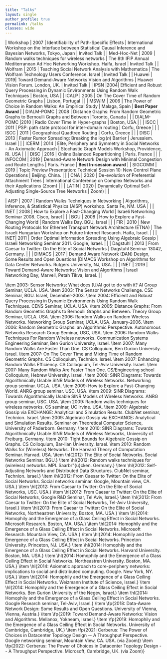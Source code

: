 ```yaml
---
title: "Talks"
layout: single 
author_profile: true
permalink: /talks
classes: wide
---
```


| Workshop | 2007 | Identifiability of Path-Specific Effects | International Workshop on the Interface between Statistical Causal Inference and Bayesian Networks, Tokyo, Japan | Invited Talk | 
| Med-Hoc-Net | 2009 | Random walks techniques for wireless networks | The 8th IFIP Annual Mediterranean Ad Hoc Networking Workshop. Haifa, Israel | Invited Talk |
| Wolfram | 2015 | Teaching Social Network Analysis with Mathematica | The Wolfram Technology Users Conference. Israel | Invited Talk |
| Huawei  | 2019| Toward Demand-Aware Networks Vision and Algorithms | Huawei Vision Forum. London, UK. | Invited Talk |
| IPSN |2004| Efficient and Robust Query Processing in Dynamic Environments Using Random Walk Techniques | Boston, USA |
| ICALP | 2005 | On The Cover Time of Random Geometric Graphs | Lisbon, Portugal | | 
| MSWiM | 2006 | The Power of Choice in Random Walks: An Empirical Study | Malaga, Spain | **Best Paper Award** |
| DIALM-POMC | 2008 | Distance Graphs: From Random Geometric Graphs to Bernoulli Graphs and Between |Toronto, Canada | | 
| DIALM-POMC |2010 | Radio Cover Time in Hyper-graphs | Boston, USA.| | 
| ISCC | 2011 | PSP: path state protocol for inter-domain routing | Corfu, Greece | |
| ISCC | 2011 | Geographical Quadtree Routing | Corfu, Greece | |
| DISC | 2013 | Faster Rumor Spreading: Breaking the $\log(n)$  Barrier | Jerusalem. Israel | |
| ICERM | 2014 | Elite, Periphery and Symmetry in Social Networks - An Axiomatic Approach | Stochastic Graph Models Workshop, Providence, RI. USA | |
| DISC | 2016 | Online Balanced Repartitioning | Paris. France | |
| INFOCOM | 2019 | Demand-Aware Network Design with Minimal Congestion and Route Lengths | Paris. France | **Best In-session award** |
| SIGCOMM | 2019 | Topic Preview Presentation: Technical Session 10: New Control Plane Operations | Beijing. China. | |
| CNA | 2020 | De-evolution of Preferential Attachment Trees | International Conference on Complex Networks and their Applications (Zoom) | | 
| LATIN | 2020 | Dynamically Optimal Self-Adjusting Single-Source Tree Networks | Zoom) | |


| AISP | 2007 | Random Walks Techniques in Networking | Algorithms, Inference, \& Statistical Physics (AISP) workshop. Santa Fe, NM. USA | |
| INET | 2008 | How to Explore a Fast-Changing World | Israeli Networking Seminar 2008. Cisco, Israel | |
| BGU | 2008 | How to Explore a Fast-Changing World | Random Walks Day. BGU, Israel | |
| FIR | 2010 |  New Routing Protocols for Ethernet Transport Network Architecture (ETNA) | The Israeli Hungarian Workshop on Future Internet Research.  Haifa, Israel. | |
| INET| 2011 | Order Optimal Information Spreading Using Algebraic Gossip | Israeli Networking Seminar 2011. Google, Israel. | |
| Dagstuhl | 2013 | From Caesar to Twitter: On the Elite of Social Networks | Dagstuhl Seminar 13042, Germany. | |
| DIMACS | 2017 | Demand Aware Network (DAN) Design, Some Results and Open Questions |DIMACS Workshop on Algorithms for Data Center Networks. Rutgers University, NJ, USA. | |
| INET | 2019 | Toward Demand-Aware Networks: Vision and Algorithms | Israeli Networking Day, Marvell, Petah Tikva, Israel. | |


\item 2003: Sensor Networks: What does (U)AI got to do with it? AI Group Seminar, UCLA. USA.
\item 2003: The Sensor Networks Challenge. CSE Seminar, BGU. Israel, December-2003.
\item 2004: Efficient and Robust Query Processing in Dynamic Environments Using Random Walk Techniques. CENS Seminar, UCLA. USA.
\item 2005: Distance Graphs: From Random Geometric Graphs to Bernoulli Graphs and Between. Theory Group Seminar, UCLA. USA.
\item 2006: Random Walks on Random Wireless Networks. Networking Group Seminar, UCLA, USA. January-2006.
\item 2006: Random Geometric Graphs: an Algorithmic Perspective. Autonomous Networks Research Group Seminar, USC, USA.
\item 2006: Random Walks Techniques For Random Wireless networks. Communication Systems Engineering Seminar, Ben Gurion University, Israel.
\item 2007: Many Random Walks Are Faster Than One. CS Colloquium, Ben Gurion University. Israel.
\item 2007: On The Cover Time and Mixing Time of Random Geometric Graphs. CS Colloquium, Technion.  Israel.
\item 2007: Enhancing Random Walks Efficiency. CS Colloquium, Tel-Aviv University. Israel.
\item 2007: Many Random Walks Are Faster Than One. CS/Engineering school Colloquium, Hebrew University. Israel.
\item 2009: SINR Diagrams:  Towards Algorithmically Usable SINR Models of Wireless Networks. Networking group seminar. UCLA. USA.
\item 2009: How to Explore a Fast-Changing World. ANRG group seminar. USC. USA.
\item 2009: SINR Diagrams:  Towards Algorithmically Usable SINR Models of Wireless Networks. ANRG group seminar, USC. USA.
\item 2009: Random walks techniques for wireless networks. CS seminar, UC Irvine. USA.
\item 2009: Algebraic Gossip via EXCHANGE: Analytical and Simulation Results. ClubNet seminar, Technion. Israel.
\item 2009: Algebraic Gossip via EXCHANGE: Analytical and Simulation Results. Seminar on Theoretical Computer Science, University of Paderborn. Germany.
\item 2010: SINR Diagrams:  Towards Algorithmically Usable SINR Models of Wireless Networks, University of Freiburg. Germany.
\item 2010: Tight Bounds for Algebraic Gossip on Graphs. CS Colloquium, Bar-Ilan University. Israel.
\item 2010: Random Walks for (Wireless) Networks. The Harvard Theory of Computation Seminar. Harvad. USA.
\item \hl{2012: The Elite of Social Networks. Social Networks Seminar. BGU.}
\item \hl{2012: Random walks techniques for (wireless) networks. MPI. Saarbr\"{u}cken. Germany.}
\item \hl{2012: Self-Adjusting Networks and Distributed Data Structures. ClubNet seminar, Technion. Israel.}
\item \hl{2012: From Caesar to Twitter: On the Elite of Social Networks. Social networks seminar. Google, Mountain view, CA. USA.}
\item \hl{2012: From Caesar to Twitter: On the Elite of Social Networks, USC. USA.}
\item \hl{2012: From Caesar to Twitter: On the Elite of Social Networks, Google R\&D Seminar, Tel Aviv, Israel.}
\item \hl{2013: From Caesar to Twitter: On the Elite of Social Networks, Tel-Aviv University, Israel.}
\item \hl{2013: From Caesar to Twitter: On the Elite of Social Networks, Northeastren University, Boston, MA. USA.}
\item \hl{2014: Homophily and the Emergence of a Glass Ceiling Effect in Social Networks. Microsoft Research. Boston, MA. USA.}
\item \hl{2014: Homophily and the Emergence of a Glass Ceiling Effect in Social Networks. Microsoft Research. Mountain View,
CA. USA.}
\item \hl{2014: Homophily and the Emergence of a Glass Ceiling Effect in Social Networks. Princeton University. Princeton, NJ. USA.}
\item \hl{2014: Homophily and the Emergence of a Glass Ceiling Effect in Social Networks. Harvard University. Boston, MA. USA.}
\item \hl{2014: Homophily and the Emergence of a Glass Ceiling Effect in Social Networks. Northeastren University. Boston, MA. USA.}
\item \hl{2014: Axiomatic approach to core-periphery networks: implications to social and distributed computing. Google. New York, NY. USA.} 
\item \hl{2014: Homophily and the Emergence of a Glass Ceiling Effect in Social Networks. Weizmann Institute of Science, Israel.}
\item \hl{2014: Homophily and the Emergence of a Glass Ceiling Effect in Social Networks. Ben Gurion University of the Negev, Israel.}
\item \hl{2014: Homophily and the Emergence of a Glass Ceiling Effect in Social Networks. Google Research seminar, Tel-Aviv, Israel.}
\item \fp{2018: Data-Aware Network Design: Some Results and Open Questions. University of Vienna, Vienna, Austria.}
\item \fp{2019: Toward Demand-Aware Networks: Vision and Algorithms. Mellanox, Yokneam, Israel.}
\item \fp{2019: Homophily and the Emergence of a Glass Ceiling Effect in Social Networks. University of Cambridge, Cambridge, UK.}
\item \fp{2021: Cerberus: The Power of Choices in Datacenter Topology Design -- A Throughput Perspective. Google networking seminar, Mountain View,
CA. USA. (via Zoom)}
\item \fp{2022: Cerberus: The Power of Choices in Datacenter Topology Design -- A Throughput Perspective. Microsoft, Cambridge, UK. (via Zoom)}
